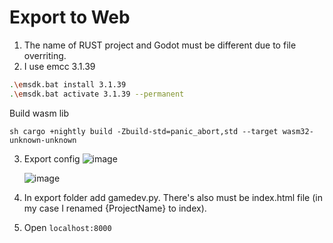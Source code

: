 # Export to Web
1. The name of RUST project and Godot must be different due to file overriting.
2. I use emcc 3.1.39
  ```sh
.\emsdk.bat install 3.1.39 
.\emsdk.bat activate 3.1.39 --permanent
```

Build wasm lib

`sh
cargo +nightly build -Zbuild-std=panic_abort,std --target wasm32-unknown-unknown
`

3. Export config
   ![image](https://github.com/user-attachments/assets/53c4eb6d-e589-4937-981b-f3f841f7983f)

   ![image](https://github.com/user-attachments/assets/f1537005-ff1b-4cc5-87d6-c7c2f5c60ff5)


4. In export folder add gamedev.py. There's also must be index.html file (in my case I renamed {ProjectName} to index).
5. Open `localhost:8000`

